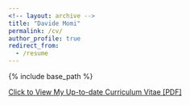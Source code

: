```yaml
---
<!-- layout: archive -->
title: "Davide Momi"
permalink: /cv/
author_profile: true
redirect_from:
  - /resume
---
```


{% include base_path %}

[Click to View My Up-to-date Curriculum Vitae [PDF]](https://davi1990.github.io/files/CV_Davide_Momi-merged.pdf)

<!-- <embed src="http://lantaoyu.com/files/lantaoyu_cv.pdf" width="650" height="1800" type='application/pdf'> -->
